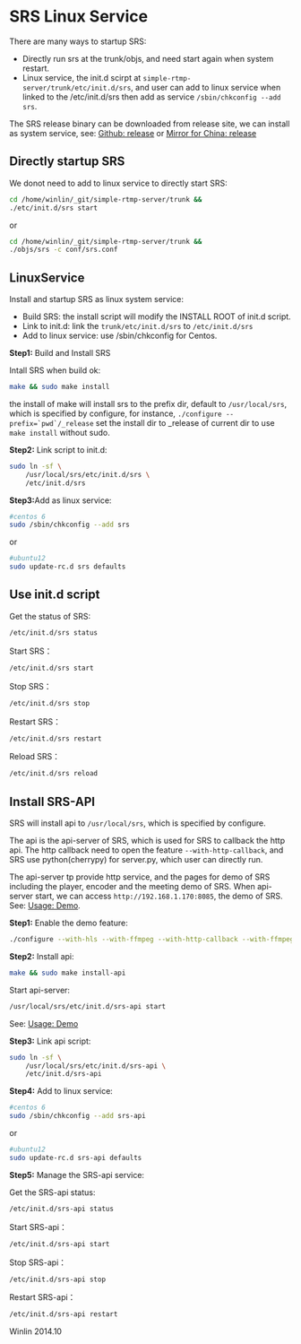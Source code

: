 # SRS Linux Service

There are many ways to startup SRS:
* Directly run srs at the trunk/objs, and need start again when system restart.
* Linux service, the init.d scirpt at `simple-rtmp-server/trunk/etc/init.d/srs`, and user can add to linux service when linked to the /etc/init.d/srs then add as service `/sbin/chkconfig --add srs`.

The SRS release binary can be downloaded from release site, we can install as system service, see: [Github: release](http://winlinvip.github.io/srs.release) or [Mirror for China: release](http://www.ossrs.net)

## Directly startup SRS

We donot need to add to linux service to directly start SRS:

```bash
cd /home/winlin/_git/simple-rtmp-server/trunk &&
./etc/init.d/srs start
```

or

```bash
cd /home/winlin/_git/simple-rtmp-server/trunk &&
./objs/srs -c conf/srs.conf
```

## LinuxService

Install and startup SRS as linux system service:
* Build SRS: the install script will modify the INSTALL ROOT of init.d script.
* Link to init.d: link the `trunk/etc/init.d/srs` to `/etc/init.d/srs`
* Add to linux service: use /sbin/chkconfig for Centos.

<strong>Step1:</strong> Build and Install SRS

Intall SRS when build ok:

```bash
make && sudo make install
```

the install of make will install srs to the prefix dir, default to `/usr/local/srs`, which is specified by configure, for instance, ```./configure --prefix=`pwd`/_release``` set the install dir to _release of current dir to use `make install` without sudo.

<strong>Step2:</strong> Link script to init.d:

```bash
sudo ln -sf \
    /usr/local/srs/etc/init.d/srs \
    /etc/init.d/srs
```

<strong>Step3:</strong>Add as linux service:

```bash
#centos 6
sudo /sbin/chkconfig --add srs
```

or

```bash
#ubuntu12
sudo update-rc.d srs defaults
```

## Use init.d script

Get the status of SRS:

```bash
/etc/init.d/srs status
```

Start SRS：

```bash
/etc/init.d/srs start
```

Stop SRS：

```bash
/etc/init.d/srs stop
```

Restart SRS：

```bash
/etc/init.d/srs restart
```

Reload SRS：

```bash
/etc/init.d/srs reload
```

## Install SRS-API

SRS will install api to `/usr/local/srs`, which is specified by configure.

The api is the api-server of SRS, which is used for SRS to callback the http api. The http callback need to open the feature `--with-http-callback`, and SRS use python(cherrypy) for server.py, which user can directly run.

The api-server tp provide http service, and the pages for demo of SRS including the player, encoder and the meeting demo of SRS. When api-server start, we can access `http://192.168.1.170:8085`, the demo of SRS. See: [Usage: Demo](https://github.com/simple-rtmp-server/srs/wiki/v1_EN_SampleDemo).

<strong>Step1:</strong> Enable the demo feature:

```bash
./configure --with-hls --with-ffmpeg --with-http-callback --with-ffmpeg
```

<strong>Step2:</strong> Install api:

```bash
make && sudo make install-api
```

Start api-server:

```bash
/usr/local/srs/etc/init.d/srs-api start
```

See: [Usage: Demo](https://github.com/simple-rtmp-server/srs/wiki/v1_EN_SampleDemo)

<strong>Step3:</strong> Link api script:

```bash
sudo ln -sf \
    /usr/local/srs/etc/init.d/srs-api \
    /etc/init.d/srs-api
```

<strong>Step4:</strong> Add to linux service:

```bash
#centos 6
sudo /sbin/chkconfig --add srs-api
```

or

```bash
#ubuntu12
sudo update-rc.d srs-api defaults
```

<strong>Step5:</strong> Manage the SRS-api service:

Get the SRS-api status:

```bash
/etc/init.d/srs-api status
```

Start SRS-api：

```bash
/etc/init.d/srs-api start
```

Stop SRS-api：

```bash
/etc/init.d/srs-api stop
```

Restart SRS-api：

```bash
/etc/init.d/srs-api restart
```

Winlin 2014.10